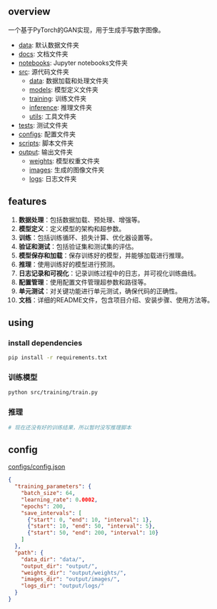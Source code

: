 ## overview
一个基于PyTorch的GAN实现，用于生成手写数字图像。

- [data](./data/): 默认数据文件夹
- [docs](./docs/): 文档文件夹
- [notebooks](./notebooks/): Jupyter notebooks文件夹
- [src](./src/): 源代码文件夹
  - [data](./src/data/): 数据加载和处理文件夹
  - [models](./src/models/): 模型定义文件夹
  - [training](./src/training/): 训练文件夹
  - [inference](./src/inference/): 推理文件夹
  - [utils](./src/utils/): 工具文件夹
- [tests](./tests/): 测试文件夹
- [configs](./configs/): 配置文件夹
- [scripts](./scripts/): 脚本文件夹
- [output](./output/): 输出文件夹
  - [weights](./weights/): 模型权重文件夹
  - [images](./images/): 生成的图像文件夹
  - [logs](./logs/): 日志文件夹

## features
1. **数据处理**：包括数据加载、预处理、增强等。
2. **模型定义**：定义模型的架构和超参数。
3. **训练**：包括训练循环、损失计算、优化器设置等。
4. **验证和测试**：包括验证集和测试集的评估。
5. **模型保存和加载**：保存训练好的模型，并能够加载进行推理。
6. **推理**：使用训练好的模型进行预测。
7. **日志记录和可视化**：记录训练过程中的日志，并可视化训练曲线。
8. **配置管理**：使用配置文件管理超参数和路径等。
9. **单元测试**：对关键功能进行单元测试，确保代码的正确性。
10. **文档**：详细的README文件，包含项目介绍、安装步骤、使用方法等。

## using
### install dependencies
```sh
pip install -r requirements.txt
```
### 训练模型
```sh
python src/training/train.py
```
### 推理
```sh
# 现在还没有好的训练结果，所以暂时没写推理脚本
```

## config
[configs/config.json](./configs/config.json)
```json
{
  "training_parameters": {
    "batch_size": 64,
    "learning_rate": 0.0002,
    "epochs": 200,
    "save_intervals": [
      {"start": 0, "end": 10, "interval": 1},
      {"start": 10, "end": 50, "interval": 5},
      {"start": 50, "end": 200, "interval": 10}
    ]
  },
  "path": {
    "data_dir": "data/",
    "output_dir": "output/",
    "weights_dir": "output/weights/",
    "images_dir": "output/images/",
    "logs_dir": "output/logs/"
  }
}
```
